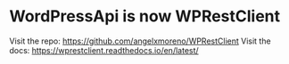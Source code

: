 # WordPressApi is now WPRestClient

Visit the repo: https://github.com/angelxmoreno/WPRestClient
Visit the docs: https://wprestclient.readthedocs.io/en/latest/
